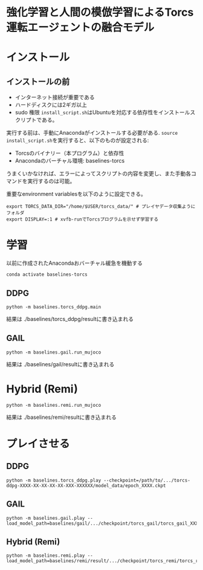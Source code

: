 # 強化学習と人間の模倣学習によるTorcs運転エージェントの融合モデル

# インストール
## インストールの前
  - インターネット接続が重要である
  - ハードディスクには2ギガ以上
  - sudo 権限
`install_script.sh`はUbuntuを対応する依存性をインストールスクリプトである。

実行する前は、手動にAnacondaがインストールする必要がある.
`source install_script.sh`を実行すると、以下のものが設定される:
  - Torcsのバイナリー（本プログラム）と依存性
  - Anacondaのバーチャル環境: baselines-torcs

うまくいかなければ、エラーによってスクリプトの内容を変更し、また手動各コマンドを実行するのは可能。

重要なenvironment variablesを以下のように設定できる。
```
export TORCS_DATA_DIR="/home/$USER/torcs_data/" # プレイヤデータ収集ようにフォルダ
export DISPLAY=:1 # xvfb-runでTorcsプログラムを示せず学習する
```

# 学習
以前に作成されたAnacondaおバーチャル緩急を機動する
```
conda activate baselines-torcs
```

## DDPG
```
python -m baselines.torcs_ddpg.main
```
結果は ./baselines/torcs_ddpg/resultに書き込まれる

## GAIL
```
python -m baselines.gail.run_mujoco
```
結果は ./baselines/gail/resultに書き込まれる

# Hybrid (Remi)
```
python -m baselines.remi.run_mujoco

```
結果は ./baselines/remi/resultに書き込まれる

# プレイさせる

## DDPG
```
python -m baselines.torcs_ddpg.play --checkpoint=/path/to/.../torcs-ddpg-XXXX-XX-XX-XX-XX-XXX-XXXXXX/model_data/epoch_XXXX.ckpt
```

## GAIL
```
python -m baselines.gail.play --load_model_path=baselines/gail/.../checkpoint/torcs_gail/torcs_gail_XXXX
```

## Hybrid (Remi)
```
python -m baselines.remi.play --load_model_path=baselines/remi/result/.../checkpoint/torcs_remi/torcs_remi_XXXX
```
